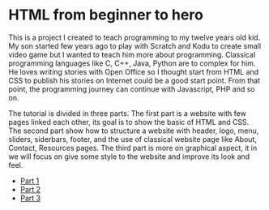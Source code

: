# HTML from beginner to hero

This is a project I created to teach programming to my twelve years old kid. My son started few years ago to play with Scratch and Kodu to create small video game but I wanted to teach him more about programming. Classical programming languages like C, C++, Java, Python are to complex for him. He loves writing stories with Open Office so I thought start from HTML and CSS to publish his stories on Internet could be a good start point. From that point, the programming journey can continue with Javascript, PHP and so on.

The tutorial is divided in three parts. The first part is a website with few pages linked each other, its goal is to show the basic of HTML and CSS. The second part show how to structure a website with header, logo, menu, sliders, siderbars, footer, and the use of classical website page like About, Contact, Resources pages. The third part is more on graphical aspect, it in we will focus on give some style to the website and improve its look and feel.

* [Part 1](https://github.com/sasadangelo/html-hero/tree/master/part-1)
* [Part 2](https://github.com/sasadangelo/html-hero/tree/master/part-2)
* [Part 3](https://github.com/sasadangelo/html-hero/tree/master/part-3)
